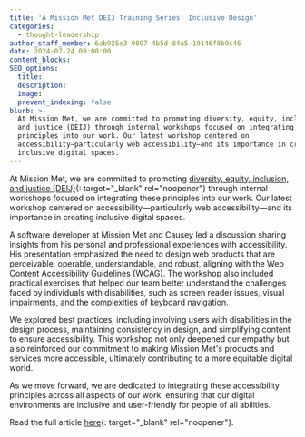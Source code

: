 ```yaml
---
title: 'A Mission Met DEIJ Training Series: Inclusive Design'
categories:
  - thought-leadership
author_staff_member: 6ab925e3-9897-4b5d-84a5-19146f8b9c46
date: 2024-07-24 00:00:00
content_blocks:
SEO_options:
  title:
  description:
  image:
  prevent_indexing: false
blurb: >-
  At Mission Met, we are committed to promoting diversity, equity, inclusion,
  and justice (DEIJ) through internal workshops focused on integrating these
  principles into our work. Our latest workshop centered on
  accessibility—particularly web accessibility—and its importance in creating
  inclusive digital spaces.
---
```

At Mission Met, we are committed to promoting [diversity, equity, inclusion, and justice (DEIJ)](https://www.missionmet.com/deij){: target="_blank" rel="noopener"} through internal workshops focused on integrating these principles into our work. Our latest workshop centered on accessibility—particularly web accessibility—and its importance in creating inclusive digital spaces.

A software developer at Mission Met and Causey led a discussion sharing insights from his personal and professional experiences with accessibility. His presentation emphasized the need to design web products that are perceivable, operable, understandable, and robust, aligning with the Web Content Accessibility Guidelines (WCAG). The workshop also included practical exercises that helped our team better understand the challenges faced by individuals with disabilities, such as screen reader issues, visual impairments, and the complexities of keyboard navigation.

We explored best practices, including involving users with disabilities in the design process, maintaining consistency in design, and simplifying content to ensure accessibility. This workshop not only deepened our empathy but also reinforced our commitment to making Mission Met's products and services more accessible, ultimately contributing to a more equitable digital world.

As we move forward, we are dedicated to integrating these accessibility principles across all aspects of our work, ensuring that our digital environments are inclusive and user-friendly for people of all abilities.

Read the full article [here](https://www.missionmet.com/blog/inclusive-design-a-mission-met-deij-training-series){: target="_blank" rel="noopener"}.
